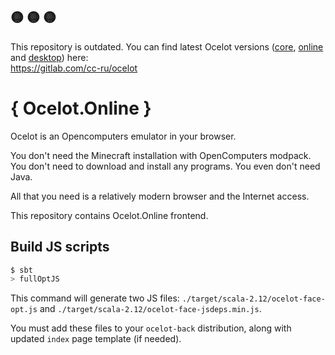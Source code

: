 ## :yellow_circle: :yellow_circle: :yellow_circle:
This repository is outdated. You can find latest Ocelot versions
([core](https://gitlab.com/cc-ru/ocelot/ocelot-brain),
[online](https://gitlab.com/cc-ru/ocelot/ocelot-online)
and [desktop](https://gitlab.com/cc-ru/ocelot/ocelot-desktop)) here:  
https://gitlab.com/cc-ru/ocelot

# { Ocelot.Online }
Ocelot is an Opencomputers emulator in your browser.

You don't need the Minecraft installation with OpenComputers modpack.
You don't need to download and install any programs. You even don't need Java.

All that you need is a relatively modern browser and the Internet access.

This repository contains Ocelot.Online frontend.

## Build JS scripts
```sh
$ sbt
> fullOptJS
```
This command will generate two JS files:
`./target/scala-2.12/ocelot-face-opt.js` and
`./target/scala-2.12/ocelot-face-jsdeps.min.js`.

You must add these files to your `ocelot-back` distribution,
along with updated `index` page template (if needed).
